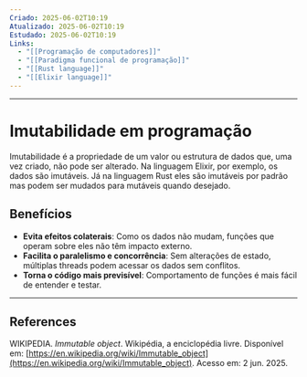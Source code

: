 ```yaml
---
Criado: 2025-06-02T10:19
Atualizado: 2025-06-02T10:19
Estudado: 2025-06-02T10:19
Links:
  - "[[Programação de computadores]]"
  - "[[Paradigma funcional de programação]]"
  - "[[Rust language]]"
  - "[[Elixir language]]"
---
```

---
# Imutabilidade em programação

Imutabilidade é a propriedade de um valor ou estrutura de dados que, uma vez criado, não pode ser alterado. Na linguagem Elixir, por exemplo, os dados são imutáveis. Já na linguagem Rust eles são imutáveis por padrão mas podem ser mudados para mutáveis quando desejado. 

## Benefícios

- **Evita efeitos colaterais**: Como os dados não mudam, funções que operam sobre eles não têm impacto externo.
- **Facilita o paralelismo e concorrência**: Sem alterações de estado, múltiplas threads podem acessar os dados sem conflitos.
- **Torna o código mais previsível**: Comportamento de funções é mais fácil de entender e testar.

---
## References

WIKIPEDIA. _Immutable object_. Wikipédia, a enciclopédia livre. Disponível em: [https://en.wikipedia.org/wiki/Immutable_object](https://en.wikipedia.org/wiki/Immutable_object). Acesso em: 2 jun. 2025.
